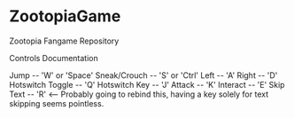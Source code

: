 # ZootopiaGame
Zootopia Fangame Repository

Controls Documentation

Jump -- 'W' or 'Space'
Sneak/Crouch -- 'S' or 'Ctrl'
Left -- 'A'
Right -- 'D'
Hotswitch Toggle -- 'Q'
Hotswitch Key -- 'J'
Attack -- 'K'
Interact -- 'E'
Skip Text -- 'R' <-- Probably going to rebind this, having a key solely for text skipping seems pointless. 
